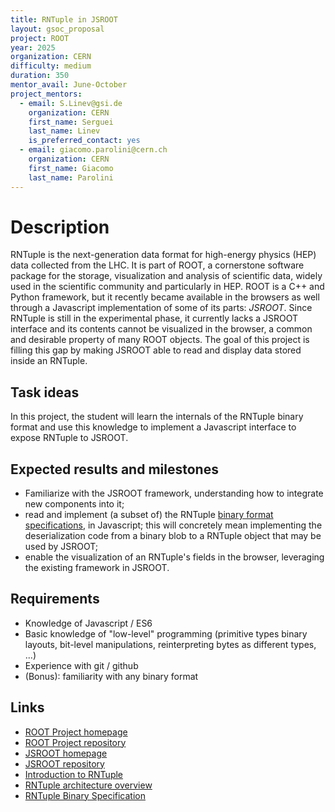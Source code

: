 ```yaml
---
title: RNTuple in JSROOT
layout: gsoc_proposal
project: ROOT
year: 2025
organization: CERN
difficulty: medium
duration: 350
mentor_avail: June-October
project_mentors:
  - email: S.Linev@gsi.de
    organization: CERN
    first_name: Serguei
    last_name: Linev
    is_preferred_contact: yes
  - email: giacomo.parolini@cern.ch
    organization: CERN
    first_name: Giacomo
    last_name: Parolini
---
```


# Description
RNTuple is the next-generation data format for high-energy physics (HEP) data collected from the LHC.
It is part of ROOT, a cornerstone software package for the storage, visualization and analysis of scientific data, widely used in the scientific community and particularly in HEP.
ROOT is a C++ and Python framework, but it recently became available in the browsers as well through a Javascript implementation of some of its parts: *JSROOT*.
Since RNTuple is still in the experimental phase, it currently lacks a JSROOT interface and its contents cannot be visualized in the browser, a common and desirable property of many ROOT objects.
The goal of this project is filling this gap by making JSROOT able to read and display data stored inside an RNTuple.

## Task ideas
In this project, the student will learn the internals of the RNTuple binary format and use this knowledge to implement a Javascript interface to expose RNTuple to JSROOT.

## Expected results and milestones
 * Familiarize with the JSROOT framework, understanding how to integrate new components into it;
 * read and implement (a subset of) the RNTuple [binary format specifications](https://github.com/root-project/root/blob/master/tree/ntuple/v7/doc/BinaryFormatSpecification.md), in Javascript; this will concretely mean implementing the deserialization code from a binary blob to a RNTuple object that may be used by JSROOT;
 * enable the visualization of an RNTuple's fields in the browser, leveraging the existing framework in JSROOT.

## Requirements
  * Knowledge of Javascript / ES6
  * Basic knowledge of "low-level" programming (primitive types binary layouts, bit-level manipulations, reinterpreting bytes as different types, ...)
  * Experience with git / github
  * (Bonus): familiarity with any binary format

## Links
  * [ROOT Project homepage](https://root.cern/)
  * [ROOT Project repository](https://github.com/root-project/root)
  * [JSROOT homepage](https://root.cern/js/)
  * [JSROOT repository](https://github.com/root-project/jsroot)
  * [Introduction to RNTuple](https://root.cern/blog/rntuple-update/)
  * [RNTuple architecture overview](https://github.com/root-project/root/blob/master/tree/ntuple/v7/doc/Architecture.md)
  * [RNTuple Binary Specification](https://github.com/root-project/root/blob/master/tree/ntuple/v7/doc/BinaryFormatSpecification.md)
